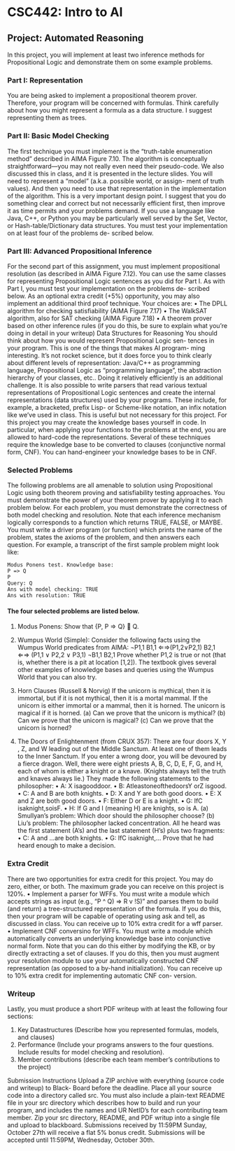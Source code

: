 # CSC442: Intro to AI 
## Project: Automated Reasoning

In this project, you will implement at least two inference methods for Propositional Logic and demonstrate them on some example problems.

### Part I: Representation

You are being asked to implement a propositional theorem prover. Therefore, your program will be concerned with formulas. Think carefully about how you might represent a formula as a data structure. I suggest representing them as trees.

### Part II: Basic Model Checking

The first technique you must implement is the “truth-table enumeration method” described in AIMA Figure 7.10. The algorithm is conceptually straightforward—you may not really even need their pseudo-code. We also discussed this in class, and it is presented in the lecture slides.
You will need to represent a “model” (a.k.a. possible world, or assign- ment of truth values). And then you need to use that representation in the implementation of the algorithm. This is a very important design point. I suggest that you do something clear and correct but not necessarily efficient first, then improve it as time permits and your problems demand. If you use a language like Java, C++, or Python you may be particularly well served by the Set, Vector, or Hash-table/Dictionary data structures.
You must test your implementation on at least four of the problems de- scribed below.

### Part III: Advanced Propositional Inference

For the second part of this assignment, you must implement propositional resolution (as described in AIMA Figure 7.12). You can use the same classes for representing Propositional Logic sentences as you did for Part I.
As with Part I, you must test your implementation on the problems de- scribed below.
As an optional extra credit (+5%) opportunity, you may also implement an additional third proof technique. Your choices are:
• The DPLL algorithm for checking satisfiability (AIMA Figure 7.17)
• The WalkSAT algorithm, also for SAT checking (AIMA Figure 7.18)
• A theorem prover based on other inference rules (if you do this, be sure to explain what you’re doing in detail in your writeup)
Data Structures for Reasoning
You should think about how you would represent Propositional Logic sen- tences in your program. This is one of the things that makes AI program- ming interesting. It’s not rocket science, but it does force you to think clearly about different levels of representation: Java/C++ as programming language, Propositional Logic as “programming language”, the abstraction hierarchy of your classes, etc.. Doing it relatively efficiently is an additional challenge.
It is also possible to write parsers that read various textual representations of Propositional Logic sentences and create the internal representations (data structures) used by your programs. These include, for example, a bracketed, prefix Lisp- or Scheme-like notation, an infix notation like we’ve used in class. This is useful but not necessary for this project. For this project you may create the knowledge bases yourself in code. In particular, when applying your functions to the problems at the end, you are allowed to hard-code the representations.
Several of these techniques require the knowledge base to be converted to clauses (conjunctive normal form, CNF). You can hand-engineer your knowledge bases to be in CNF.

### Selected Problems

The following problems are all amenable to solution using Propositional Logic using both theorem proving and satisfiability testing approaches. You must demonstrate the power of your theorem prover by applying it to each problem below. For each problem, you must demonstrate the correctness of both model checking and resolution. Note that each inference mechanism logically corresponds to a function which returns TRUE, FALSE, or MAYBE. You must write a driver program (or function) which prints the name of the problem, states the axioms of the problem, and then answers each question.
For example, a transcript of the first sample problem might look like:

    Modus Ponens test. Knowledge base:
    P => Q
    P
    Query: Q
    Ans with model checking: TRUE
    Ans with resolution: TRUE

#### The four selected problems are listed below.

1. Modus Ponens: Show that {P, P ⇒ Q} 􏰀 Q.

2. Wumpus World (Simple): Consider the following facts using the Wumpus World predicates from AIMA:
¬P1,1
B1,1 ⇐⇒(P1,2∨P2,1)
B2,1 ⇐⇒ (P1,1 ∨ P2,2 ∨ P3,1) ¬B1,1
B2,1
Prove whether P1,2 is true or not (that is, whether there is a pit at location [1,2]).
The textbook gives several other examples of knowledge bases and queries using the Wumpus World that you can also try.

3. Horn Clauses (Russell & Norvig) If the unicorn is mythical, then it is immortal, but if it is not mythical, then it is a mortal mammal. If the unicorn is either immortal or a mammal, then it is horned. The unicorn is magical if it is horned.
(a) Can we prove that the unicorn is mythical? (b) Can we prove that the unicorn is magical?
(c) Can we prove that the unicorn is horned?

4. The Doors of Enlightenment (from CRUX 357): There are four doors X, Y , Z, and W leading out of the Middle Sanctum. At least one of them leads to the Inner Sanctum. If you enter a wrong door, you will be devoured by a fierce dragon. Well, there were eight priests A, B, C, D, E, F, G, and H, each of whom is either a knight or a knave. (Knights always tell the truth and knaves always lie.) They made the following statements to the philosopher:
• A: X isagooddoor.
• B: AtleastoneofthedoorsY orZ isgood.
• C: A and B are both knights.
• D: X and Y are both good doors.
• E: X and Z are both good doors.
• F: Either D or E is a knight.
• G: IfC isaknight,soisF.
• H: If G and I (meaning H) are knights, so is A.
(a) Smullyan’s problem: Which door should the philosopher choose?
(b) Liu’s problem: The philosopher lacked concentration. All he heard was the first statement (A’s) and the last statement (H’s) plus two fragments:
• C: A and ...are both knights.
• G: IfC isaknight,...
Prove that he had heard enough to make a decision.

### Extra Credit
There are two opportunities for extra credit for this project. You may do zero, either, or both. The maximum grade you can receive on this project is 120%.
• Implement a parser for WFFs. You must write a module which accepts strings as input (e.g., “P ^ Q) => R v !S)” and parses them to build (and return) a tree-structured representation of the formula. If you do this, then your program will be capable of operating using ask and tell, as discussed in class. You can receive up to 10% extra credit for a wff parser.
• Implement CNF conversino for WFFs. You must write a module which automatically converts an underlying knowledge base into conjunctive normal form. Note that you can do this either by modifying the KB, or by directly extracting a set of clauses. If you do this, then you must augment your resolution module to use your automatically constructed CNF representation (as opposed to a by-hand initialization). You can receive up to 10% extra credit for implementing automatic CNF con- version.

### Writeup
Lastly, you must produce a short PDF writeup with at least the following four sections:
1. Key Datastructures (Describe how you represented formulas, models, and clauses)
2. Performance (Include your programs answers to the four questions. Include results for model checking and resolution).
3. Member contributions (describe each team member’s contributions to the project)

Submission Instructions
Upload a ZIP archive with everything (source code and writeup) to Black- Board before the deadline.
Place all your source code into a directory called src. You must also include a plain-text README file in your src directory which describes how to build and run your program, and includes the names and UR NetID’s for each contributing team member. Zip your src directory, README, and PDF writup into a single file and upload to blackboard.
Submissions received by 11:59PM Sunday, October 27th will receive a flat 5% bonus credit. Submissions will be accepted until 11:59PM, Wednesday, October 30th.
